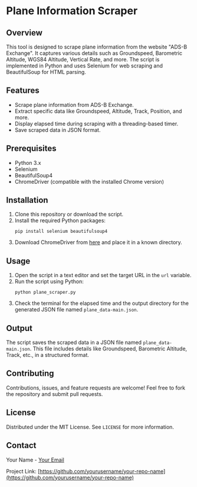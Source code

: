 # Plane Information Scraper

## Overview
This tool is designed to scrape plane information from the website "ADS-B Exchange". It captures various details such as Groundspeed, Barometric Altitude, WGS84 Altitude, Vertical Rate, and more. The script is implemented in Python and uses Selenium for web scraping and BeautifulSoup for HTML parsing.

## Features
- Scrape plane information from ADS-B Exchange.
- Extract specific data like Groundspeed, Altitude, Track, Position, and more.
- Display elapsed time during scraping with a threading-based timer.
- Save scraped data in JSON format.

## Prerequisites
- Python 3.x
- Selenium
- BeautifulSoup4
- ChromeDriver (compatible with the installed Chrome version)

## Installation
1. Clone this repository or download the script.
2. Install the required Python packages:
   ```
   pip install selenium beautifulsoup4
   ```
3. Download ChromeDriver from [here](https://sites.google.com/a/chromium.org/chromedriver/downloads) and place it in a known directory.

## Usage
1. Open the script in a text editor and set the target URL in the `url` variable.
2. Run the script using Python:
   ```
   python plane_scraper.py
   ```
3. Check the terminal for the elapsed time and the output directory for the generated JSON file named `plane_data-main.json`.

## Output
The script saves the scraped data in a JSON file named `plane_data-main.json`. This file includes details like Groundspeed, Barometric Altitude, Track, etc., in a structured format.

## Contributing
Contributions, issues, and feature requests are welcome! Feel free to fork the repository and submit pull requests.

## License
Distributed under the MIT License. See `LICENSE` for more information.

## Contact
Your Name - [Your Email](mailto:youremail@example.com)

Project Link: [https://github.com/yourusername/your-repo-name](https://github.com/yourusername/your-repo-name)
